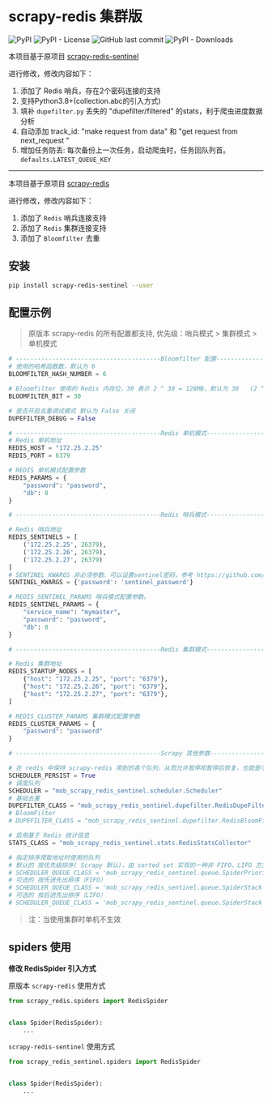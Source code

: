 # scrapy-redis 集群版

![PyPI](https://img.shields.io/pypi/v/scrapy-redis-sentinel)
![PyPI - License](https://img.shields.io/pypi/l/scrapy-redis-sentinel)
![GitHub last commit](https://img.shields.io/github/last-commit/crawlmap/scrapy-redis-sentinel)
![PyPI - Downloads](https://img.shields.io/pypi/dw/scrapy-redis-sentinel)

本项目基于原项目 [scrapy-redis-sentinel](https://github.com/crawlaio/scrapy-redis-sentinel)

进行修改，修改内容如下：

1. 添加了 Redis 哨兵，存在2个密码连接的支持
2. 支持Python3.8+(collection.abc的引入方式)
3. 填补 `dupefilter.py` 丢失的 "dupefilter/filtered" 的stats，利于爬虫进度数据分析
4. 自动添加 track_id: "make request from data" 和 "get request from next_request "
5. 增加任务防丢: 每次备份上一次任务，启动爬虫时，任务回队列首。`defaults.LATEST_QUEUE_KEY`
-----

本项目基于原项目 [scrapy-redis](https://github.com/rmax/scrapy-redis)

进行修改，修改内容如下：

1. 添加了 `Redis` 哨兵连接支持
2. 添加了 `Redis` 集群连接支持
3. 添加了 `Bloomfilter` 去重

## 安装

```bash
pip install scrapy-redis-sentinel --user
```

## 配置示例

> 原版本 scrapy-redis 的所有配置都支持, 优先级：哨兵模式 > 集群模式 > 单机模式

```python
# ----------------------------------------Bloomfilter 配置-------------------------------------
# 使用的哈希函数数，默认为 6
BLOOMFILTER_HASH_NUMBER = 6

# Bloomfilter 使用的 Redis 内存位，30 表示 2 ^ 30 = 128MB，默认为 30   (2 ^ 22 = 1MB 可去重 130W URL)
BLOOMFILTER_BIT = 30

# 是否开启去重调试模式 默认为 False 关闭
DUPEFILTER_DEBUG = False

# ----------------------------------------Redis 单机模式-------------------------------------
# Redis 单机地址
REDIS_HOST = "172.25.2.25"
REDIS_PORT = 6379

# REDIS 单机模式配置参数
REDIS_PARAMS = {
    "password": "password",
    "db": 0
}

# ----------------------------------------Redis 哨兵模式-------------------------------------

# Redis 哨兵地址
REDIS_SENTINELS = [
    ('172.25.2.25', 26379),
    ('172.25.2.26', 26379),
    ('172.25.2.27', 26379)
]
# SENTINEL_KWARGS 非必须参数，可以设置sentinel密码，参考 https://github.com/redis/redis-py/issues/1219
SENTINEL_KWARGS = {'password': 'sentinel_password'}

# REDIS_SENTINEL_PARAMS 哨兵模式配置参数。
REDIS_SENTINEL_PARAMS = {
    "service_name": "mymaster",
    "password": "password",
    "db": 0
}

# ----------------------------------------Redis 集群模式-------------------------------------

# Redis 集群地址
REDIS_STARTUP_NODES = [
    {"host": "172.25.2.25", "port": "6379"},
    {"host": "172.25.2.26", "port": "6379"},
    {"host": "172.25.2.27", "port": "6379"},
]

# REDIS_CLUSTER_PARAMS 集群模式配置参数
REDIS_CLUSTER_PARAMS = {
    "password": "password"
}

# ----------------------------------------Scrapy 其他参数-------------------------------------

# 在 redis 中保持 scrapy-redis 用到的各个队列，从而允许暂停和暂停后恢复，也就是不清理 redis queues
SCHEDULER_PERSIST = True
# 调度队列  
SCHEDULER = "mob_scrapy_redis_sentinel.scheduler.Scheduler"
# 基础去重
DUPEFILTER_CLASS = "mob_scrapy_redis_sentinel.dupefilter.RedisDupeFilter"
# BloomFilter
# DUPEFILTER_CLASS = "mob_scrapy_redis_sentinel.dupefilter.RedisBloomFilter"

# 启用基于 Redis 统计信息
STATS_CLASS = "mob_scrapy_redis_sentinel.stats.RedisStatsCollector"

# 指定排序爬取地址时使用的队列
# 默认的 按优先级排序( Scrapy 默认)，由 sorted set 实现的一种非 FIFO、LIFO 方式。
# SCHEDULER_QUEUE_CLASS = 'mob_scrapy_redis_sentinel.queue.SpiderPriorityQueue'
# 可选的 按先进先出排序（FIFO）
# SCHEDULER_QUEUE_CLASS = 'mob_scrapy_redis_sentinel.queue.SpiderStack'
# 可选的 按后进先出排序（LIFO）
# SCHEDULER_QUEUE_CLASS = 'mob_scrapy_redis_sentinel.queue.SpiderStack'
```

> 注：当使用集群时单机不生效

## spiders 使用

**修改 RedisSpider 引入方式**

原版本 `scrapy-redis` 使用方式

```python
from scrapy_redis.spiders import RedisSpider


class Spider(RedisSpider):
    ...

```

`scrapy-redis-sentinel` 使用方式

```python
from scrapy_redis_sentinel.spiders import RedisSpider


class Spider(RedisSpider):
    ...

```